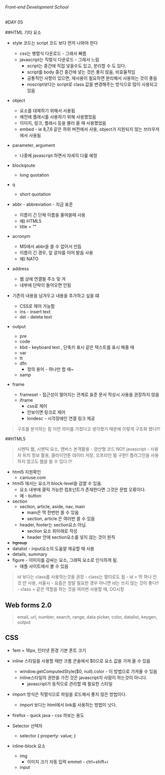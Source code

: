 ###### Front-end Development School

#DAY 05

##HTML 기타 요소
- style 코드는 script 코드 보다 먼저 나와야 한다
    - css는 병렬식 다운로드 - 그래서 빠름
    - javascript는 직렬식 다운로드 - 그래서 느림
        - script는 중간에 직접 넣을수도 있고, 분리할 수 도 있다.
        - script를 body 중간 중간에 넣는 것은 좋지 않음, 비효율적임
        - 공통적인 사항이 있으면, 재사용이 필요하면 분리해서 사용하는 것이 좋음
        - noscript보다는 script로 class 값을 변경해주는 방식으로 많이 사용되고 있음

- object
    - 요소를 대체하기 위해서 사용됨
    - 예전에 플래시를 사용하기 위해 사용했었음
    - 이미지, 링크, 플래시 등을 불러 올 때 사용했었음
    - embed - ie 8,7,6 같은 하위 버전에서 사용, object가 지원되지 않는 브라우저에서 사용됨

- parameter, argument
    - 나중에 javascript 하면서 자세히 다룰 예정

- blockqoute
    - long quotation

- q
    - short quotation

- abbr - abbreviation - 지금 표준
    -  이름이 긴 단체 이름을 줄여쓸때 사용
    - 예) HTML5
    - title = “"

- acronym
    - MS에서 abbr을 쓸 수 없어서 만듬
    - 이름이 긴 경우, 앞 글자를 이어 발음 사용
    - 예) NATO

- address
    - 웹 상에 연결될 주소 및 겨
    - 내부에 단락이 들어오면 안됨

- 기존의 내용을 남겨두고 내용을 추가하고 싶을 떄
    - CSS로 제어 가능함
    - ins - insert text
    - del - delete text

- output
    - pre
    - code
    - kbd - keyboard text , 단축키 표시 같은 텍스트를 표시 해줄 때
    - var
    - tt
    - dfn
        - 정의 용어 - 하나만 할 때~
    - samp

- frame
    - frameset - 접근성이 떨어지는 관계로 표준 문서 작성시 사용을 권장하지 않음
    - iframe
        - css로 제어
        - 안보이면 링크로 제어
        - londesc - 시각장애인 연결 링크 제공

> 구조를 분석하는 힘
> 이런 의미를 가졌다고 생각했기 때문에 이렇게 구조화 했다!!!


##HTML5
> 시멘틱 웹, 시멘틱 요소, 캔버스 본격활용 - 양산형 코드 NO!!
> javascript  - 사용자 위치 정보 활용, 클라이언튼 데이터 저장, 오프라인 웹 구현!!
> 플러그인을 사용하지 않고도 웹을 쓸 수 있다.!!!

- html5 지원확인
    - caniuse.com
- html5 에서는 <a> 요소가 block-level을 감쌀 수 있음.
    - <a> 요소 내부에 클릭 가능한 컴포넌트가 존재한다면 그것은 문법 오류이다.
    - 예 - button
- section
    - section, article, aside, nav, main
        - main은 딱 한번만 쓸 수 있음
        - section, article 은 여러번 쓸 수 있음
    - header, footer는 section요소 아님.
        - section 요소 위아래로 작성
        - header 안에 section요소를 넣지 않는 것이 원칙
- ~~hgroup~~
- datalist - input요소의 도움말 제공할 때 사용
- details, summary
- figure - 이미지를 감싸는 요소, 그래픽 요소로 인식하게 됨.
    - 애플 사이트에서 볼 수 있음

> id 보다는 class를 사용하는것을 권장
    - class는 멀티로도 됨
    - id = 딱 하나 인것 만 사용, 서울시
        - 요즘은 정말 필요한 경우 아니면 id는 쓰지 않는 것이 좋다!!
    - class  = 같은 역할을 하는 것을 여러번 사용할 때, OO시청

## Web forms 2.0
> email, url, number, search, range, data picker, color, datalist, keygen, output

## CSS
- 1em = 16px, 인터넷 환경 기본 폰트 크기
- inline 스타일을 사용할 때만 크롬 콘솔에서 $0으로 요소 값을 가져 올 수 있음
    - window.getComputedStyle($0, null).color - 이 방법으로 가져올 수 있음
    - inline스타일의 권한을 가진 것은 javascript지 사람이 하는것이 아니다.
        - javascript가 동적으로 관리할 때 필요한 스타일
- import 방식은 직렬식으로 파일을 로드해서 좋지 않은 방법이다.
    - import 보다는 html에서 link를 사용하는 방법이 낫다.
- firefox - quick java - css 까보는 용도
- Selector 선택자
    - selector { property: value; }

- inline-block 요소
    - img
        - 이미지 크기 자동 입력 emmet - ctrl+shift+i
    - input